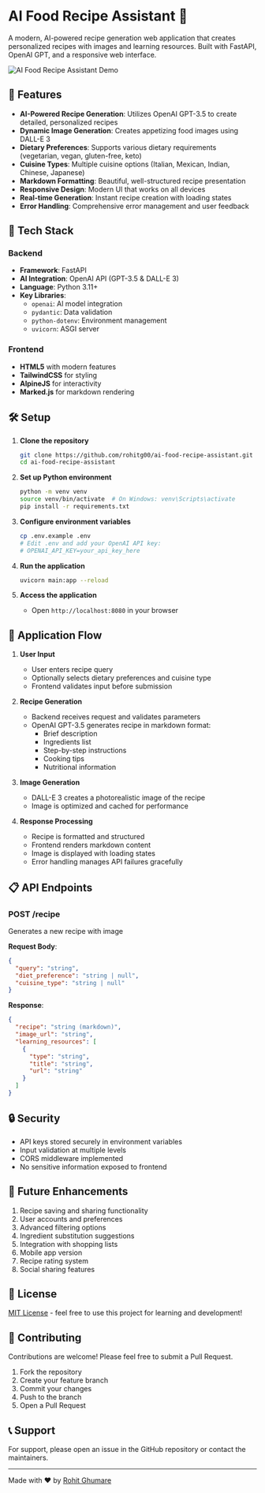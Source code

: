 # AI Food Recipe Assistant 🍳

A modern, AI-powered recipe generation web application that creates personalized recipes with images and learning resources. Built with FastAPI, OpenAI GPT, and a responsive web interface.

![AI Food Recipe Assistant Demo](images/image.png)

## 🌟 Features

- **AI-Powered Recipe Generation**: Utilizes OpenAI GPT-3.5 to create detailed, personalized recipes
- **Dynamic Image Generation**: Creates appetizing food images using DALL-E 3
- **Dietary Preferences**: Supports various dietary requirements (vegetarian, vegan, gluten-free, keto)
- **Cuisine Types**: Multiple cuisine options (Italian, Mexican, Indian, Chinese, Japanese)
- **Markdown Formatting**: Beautiful, well-structured recipe presentation
- **Responsive Design**: Modern UI that works on all devices
- **Real-time Generation**: Instant recipe creation with loading states
- **Error Handling**: Comprehensive error management and user feedback

## 🚀 Tech Stack

### Backend
- **Framework**: FastAPI
- **AI Integration**: OpenAI API (GPT-3.5 & DALL-E 3)
- **Language**: Python 3.11+
- **Key Libraries**:
  - `openai`: AI model integration
  - `pydantic`: Data validation
  - `python-dotenv`: Environment management
  - `uvicorn`: ASGI server

### Frontend
- **HTML5** with modern features
- **TailwindCSS** for styling
- **AlpineJS** for interactivity
- **Marked.js** for markdown rendering

## 🛠️ Setup

1. **Clone the repository**
   ```bash
   git clone https://github.com/rohitg00/ai-food-recipe-assistant.git
   cd ai-food-recipe-assistant
   ```

2. **Set up Python environment**
   ```bash
   python -m venv venv
   source venv/bin/activate  # On Windows: venv\Scripts\activate
   pip install -r requirements.txt
   ```

3. **Configure environment variables**
   ```bash
   cp .env.example .env
   # Edit .env and add your OpenAI API key:
   # OPENAI_API_KEY=your_api_key_here
   ```

4. **Run the application**
   ```bash
   uvicorn main:app --reload
   ```

5. **Access the application**
   - Open `http://localhost:8080` in your browser

## 🌊 Application Flow

1. **User Input**
   - User enters recipe query
   - Optionally selects dietary preferences and cuisine type
   - Frontend validates input before submission

2. **Recipe Generation**
   - Backend receives request and validates parameters
   - OpenAI GPT-3.5 generates recipe in markdown format:
     - Brief description
     - Ingredients list
     - Step-by-step instructions
     - Cooking tips
     - Nutritional information

3. **Image Generation**
   - DALL-E 3 creates a photorealistic image of the recipe
   - Image is optimized and cached for performance

4. **Response Processing**
   - Recipe is formatted and structured
   - Frontend renders markdown content
   - Image is displayed with loading states
   - Error handling manages API failures gracefully

## 📋 API Endpoints

### POST /recipe
Generates a new recipe with image

**Request Body**:
```json
{
  "query": "string",
  "diet_preference": "string | null",
  "cuisine_type": "string | null"
}
```

**Response**:
```json
{
  "recipe": "string (markdown)",
  "image_url": "string",
  "learning_resources": [
    {
      "type": "string",
      "title": "string",
      "url": "string"
    }
  ]
}
```

## 🔒 Security

- API keys stored securely in environment variables
- Input validation at multiple levels
- CORS middleware implemented
- No sensitive information exposed to frontend

## 🎯 Future Enhancements

1. Recipe saving and sharing functionality
2. User accounts and preferences
3. Advanced filtering options
4. Ingredient substitution suggestions
5. Integration with shopping lists
6. Mobile app version
7. Recipe rating system
8. Social sharing features

## 📝 License

[MIT License](LICENSE) - feel free to use this project for learning and development!

## 🤝 Contributing

Contributions are welcome! Please feel free to submit a Pull Request.

1. Fork the repository
2. Create your feature branch
3. Commit your changes
4. Push to the branch
5. Open a Pull Request

## 📞 Support

For support, please open an issue in the GitHub repository or contact the maintainers.

---
Made with ❤️ by [Rohit Ghumare](https://github.com/rohitg00)
